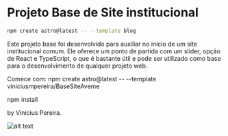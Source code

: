 # Projeto Base de Site institucional

```sh
npm create astro@latest -- --template blog
```

Este projeto base foi desenvolvido para auxiliar no início de um site institucional comum. Ele oferece um ponto de partida com um slider, opção de React e TypeScript, o que é bastante útil e pode ser utilizado como base para o desenvolvimento de qualquer projeto web.

Comece com:
npm create astro@latest -- --template viniciusmpereira/BaseSiteAveme

npm install


by Vinicius Pereira.

![alt text](https://painel.aveme.com.br/media/projeto.png)

